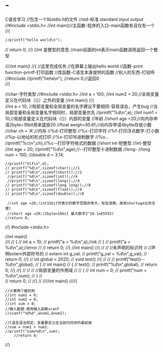 # -
C语言学习
//包含一个叫stdio.h的文件
//std-标准 standard input output
//#include <stdio.h>
//int main()//主函数-程序的入口-main函数有且仅有一个
//{






	//printf("hello world\n");
   // return 0;
//}
//int 是整型的意思
//main前面的int表示main函数调用返回一个整型

////int main()
//{
    //这里完成任务
	//在屏幕上输出hello world
	//函数-print function-printf-打印函数
	//库函数-C语言本身提供的函数
	//别人的东西-打招呼
	//#include
	//printf("hehe\n");
    //return 0;//返回0   
//}

//char-字符类型
//#include <stdio.h>
//int a = 100;
//int num2 = 20;//全局变量定义在代码块（{}）之外的变量
//int main()
//{   
	//int a = 10;
	//局部变量和全局变量的名字建议不要相同-容易误会，产生bug
	//当局部变量和全局变量名字相同时，局部变量优先
	//printf("%d\n",a);
	//int num1 = 10;//局部变量定义在代码块（{}）内部的变量
	//年龄
	//short age =20;//向内存申请2byte=16bit用来盛放20
    //float weigh=95.6f;//向内存申请4bytte存放小数
	//char ch = 'A';//内存
	//%d-打印整型
	//%c-打印字符
	//%f-打印浮点数字-打小数
	//%p-以地址的形式打印
	//%x-打印16进制数字
	//%o...
	//printf("%c\n",ch);//%c--打印字符格式的数据
	//short int-短整型
	//int-整型
	//int age = 20;
	//printf("%d\n",age);//--打印整型十进制数据
	//long-
	//long num = 100;
    //double d = 3.14;

	//printf("%lf\n",d);
    // printf("%d\n",sizeof(char));//1
	// printf("%d\n",sizeof(short));//2
	 //printf("%d\n",sizeof(int));//4
	 //printf("%d\n",sizeof(long));//4
	// printf("%d\n",sizeof(long long));//8
	// printf("%d\n",sizeof(float));//4
	// printf("%d\n",sizeof(double));//8
	
	 //int age =20;(int32bit可表示的数字范围非常大，有些浪费，故用shortage比较合理)
	 //short age =20;(2byte=16bit 最大数字2^16-1=65555)
	//return 0;


//}
#include <stdio.h>

//int main()\
//{
//	{
//	int a = 10;
//    printf("a = %d\n",a);//ok
//	} 
//	printf("a = %d\n",a);//error
//
//    return 0;
//}
//int main()
//{
//
//	//未声明的标识符
//	//声明extern外部符号的
//	extern int g_val;
//	printf("g_val = %d\n",g_val);
//    return 0;
//}
// int global = 2020;
// void test()
//{
//
//
//	printf("test()-- %d\n",global);
// }
// int main()
// {
//    test();
//	printf("%d\n",global);
//    return 0;
//}
//{
//
//
//	//局部变量的作用域
//
//	{
//		int num = 0;
//		printf("num = %d\n",num);
//	}
//	
//    return 0;
//
//}
//
////int main()
////{

	//计算两个数的和
	//int num1 = 0;
	//int num2 = 0;
	//int sum = 0;
	//输入数据-使用输入函数scanf
	//scanf("%d%d",&num1,&num2);
	
	//C语言语法规定，变量要定义在当前代码块的最前面
	//sum = num1 + num2;
	//printf("sum=%d\n",sum);
        //return 0;
//}

